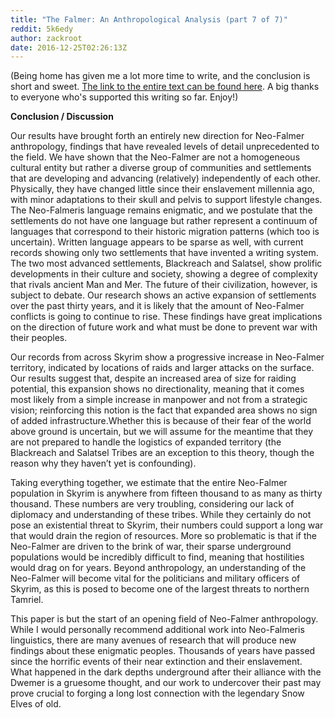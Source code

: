 ```yaml
---
title: "The Falmer: An Anthropological Analysis (part 7 of 7)"
reddit: 5k6edy
author: zackroot
date: 2016-12-25T02:26:13Z
---
```


(Being home has given me a lot more time to write, and the conclusion is short and sweet. [The link to the entire text can be found here](https://docs.google.com/document/d/1S7zQLnJcEKPg7IAdCrx5g1QNR_9qvd9w3jJflORATJw/edit?usp=sharing). A big thanks to everyone who's supported this writing so far. Enjoy!)

 **Conclusion / Discussion**

 Our results have brought forth an entirely new direction for Neo-Falmer anthropology, findings that have revealed levels of detail unprecedented to the field. We have shown that the Neo-Falmer are not a homogeneous cultural entity but rather a diverse group of communities and settlements that are developing and advancing (relatively) independently of each other. Physically, they have changed little since their enslavement millennia ago, with minor adaptations to their skull and pelvis to support lifestyle changes. The Neo-Falmeris language remains enigmatic, and we postulate that the settlements do not have one language but rather represent a continuum of languages that correspond to their historic migration patterns (which too is uncertain). Written language appears to be sparse as well, with current records showing only two settlements that have invented a writing system. The two most advanced settlements, Blackreach and Salatsel, show prolific developments in their culture and society, showing a degree of complexity that rivals ancient Man and Mer. The future of their civilization, however, is subject to debate. Our research shows an active expansion of settlements over the past thirty years, and it is likely that the amount of Neo-Falmer conflicts is going to continue to rise. These findings have great implications on the direction of future work and what must be done to prevent war with their peoples.

 Our records from across Skyrim show a progressive increase in Neo-Falmer territory, indicated by locations of raids and larger attacks on the surface. Our results suggest that, despite an increased area of size for raiding potential, this expansion shows no directionality, meaning that it comes most likely from a simple increase in manpower and not from a strategic vision; reinforcing this notion is the fact that expanded area shows no sign of added infrastructure.Whether this is because of their fear of the world above ground is uncertain, but we will assume for the meantime that they are not  prepared to handle the logistics of expanded territory (the Blackreach and Salatsel Tribes are an exception to this theory, though the reason why they haven’t yet is confounding).

 Taking everything together, we estimate that the entire Neo-Falmer population in Skyrim is anywhere from fifteen thousand to as many as thirty thousand. These numbers are very troubling, considering our lack of diplomacy and understanding of these tribes. While they certainly do not pose an existential threat to Skyrim, their numbers could support a long war that would drain the region of resources. More so problematic is that if the Neo-Falmer are driven to the brink of war, their sparse underground populations would be incredibly difficult to find, meaning that hostilities would drag on for years. Beyond anthropology, an understanding of the Neo-Falmer will become vital for the politicians and military officers of Skyrim, as this is posed to become one of the largest threats to northern Tamriel.

 This paper is but the start of an opening field of Neo-Falmer anthropology. While I would personally recommend additional work into Neo-Falmeris linguistics, there are many avenues of research that will produce new findings about these enigmatic peoples. Thousands of years have passed since the horrific events of their near extinction and their enslavement. What happened in the dark depths underground after their alliance with the Dwemer is a gruesome thought, and our work to undercover their past may prove crucial to forging a  long lost connection with the legendary Snow Elves of old.
